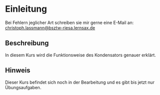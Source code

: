 # Einleitung

Bei Fehlern jeglicher Art schreiben sie mir gerne eine E-Mail an: christoph.lassmann@bsztw-riesa.lernsax.de 

## Beschreibung

In diesem Kurs wird die Funktionsweise des Kondensators genauer erklärt.

## Hinweis

Dieser Kurs befindet sich noch in der Bearbeitung und es gibt bis jetzt nur Übungsaufgaben.